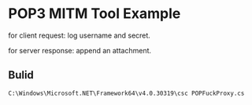 # POP3 MITM Tool Example

for client request: log username and secret.

for server response: append an attachment.

## Bulid

    C:\Windows\Microsoft.NET\Framework64\v4.0.30319\csc POPFuckProxy.cs

